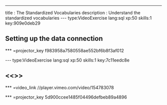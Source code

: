 ---
title       : The Standardized Vocabularies
description : Understand the standardized vocabularies
--- type:VideoExercise lang:sql xp:50 skills:1 key:909e0deb29
## Setting up the data connection

*** =projector_key
f983958a7580558ae552bf6b8f3af012


--- type:VideoExercise lang:sql xp:50 skills:1 key:7c11eedc8e
## <<<New Exercise>>>


*** =video_link
//player.vimeo.com/video/154783078

*** =projector_key
5d900ccee1485f04496defbeb89a4896

